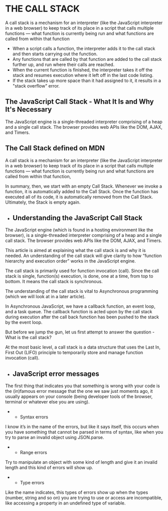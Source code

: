 # THE CALL STACK

A call stack is a mechanism for an interpreter (like the JavaScript interpreter in a web browser) to keep track of its place in a script that calls multiple functions — what function is currently being run and what functions are called from within that function

- When a script calls a function, the interpreter adds it to the call stack and then starts carrying out the function.
- Any functions that are called by that function are added to the call stack further up, and run where their calls are reached.
- When the current function is finished, the interpreter takes it off the stack and resumes execution where it left off in the last code listing.
- If the stack takes up more space than it had assigned to it, it results in a "stack overflow" error.

## The JavaScript Call Stack - What It Is and Why It's Necessary

The JavaScript engine is a single-threaded interpreter comprising of a heap and a single call stack. The browser provides web APIs like the DOM, AJAX, and Timers. 


##  The Call Stack defined on MDN
A call stack is a mechanism for an interpreter (like the JavaScript interpreter in a web browser) to keep track of its place in a script that calls multiple functions — what function is currently being run and what functions are called from within that function,

In summary, then, we start with an empty Call Stack. Whenever we invoke a function, it is automatically added to the Call Stack. Once the function has executed all of its code, it is automatically removed from the Call Stack. Ultimately, the Stack is empty again.

* ##  Understanding the JavaScript Call Stack

The JavaScript engine (which is found in a hosting environment like the browser), is a single-threaded interpreter comprising of a heap and a single call stack. The browser provides web APIs like the DOM, AJAX, and Timers.

This article is aimed at explaining what the call stack is and why it is needed. An understanding of the call stack will give clarity to how “function hierarchy and execution order” works in the JavaScript engine.

The call stack is primarily used for function invocation (call). Since the call stack is single, function(s) execution, is done, one at a time, from top to bottom. It means the call stack is synchronous.

The understanding of the call stack is vital to Asynchronous programming (which we will look at in a later article).

In Asynchronous JavaScript, we have a callback function, an event loop, and a task queue. The callback function is acted upon by the call stack during execution after the call back function has been pushed to the stack by the event loop.

But before we jump the gun, let us first attempt to answer the question - What is the call stack?

At the most basic level, a call stack is a data structure that uses the Last In, First Out (LIFO) principle to temporarily store and manage function invocation (call).


* ##  JavaScript error messages

The first thing that indicates you that something is wrong with your code is the (in)famous error message that the one we saw just moments ago, it usually appears on your console (being developer tools of the browser, terminal or whatever else you are using).

* * Syntax errors

I know it’s in the name of the errors, but like it says itself, this occurs when you have something that cannot be parsed in terms of syntax, like when you try to parse an invalid object using JSON.parse.

* * Range errors

Try to manipulate an object with some kind of length and give it an invalid length and this kind of errors will show up.

* * Type errors

Like the name indicates, this types of errors show up when the types (number, string and so on) you are trying to use or access are incompatible, like accessing a property in an undefined type of variable.
